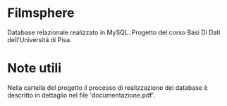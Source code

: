 # Filmsphere
Database relazionale realizzato in MySQL. Progetto del corso Basi Di Dati dell'Università di Pisa.

# Note utili
Nella cartella del progetto il processo di realizzazione del database è descritto in dettaglio nel file 'documentazione.pdf'.
